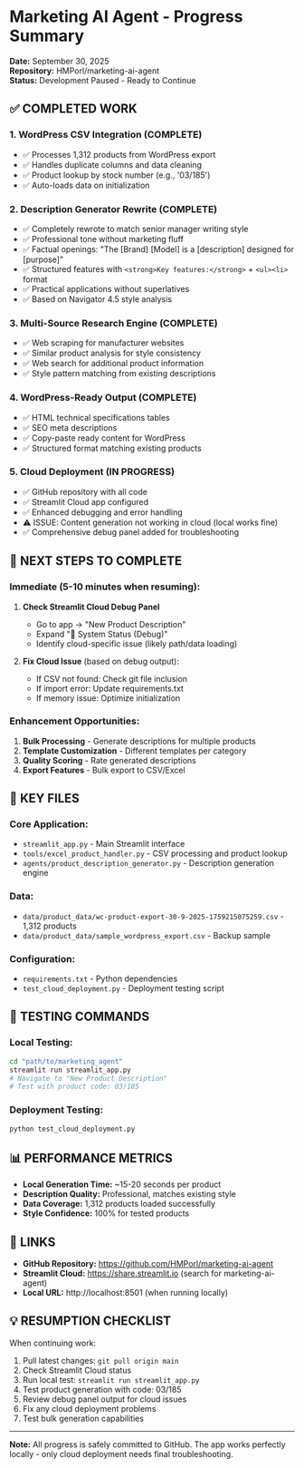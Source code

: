 # Marketing AI Agent - Progress Summary
**Date:** September 30, 2025  
**Repository:** HMPorl/marketing-ai-agent  
**Status:** Development Paused - Ready to Continue

## ✅ COMPLETED WORK

### 1. WordPress CSV Integration (COMPLETE)
- ✅ Processes 1,312 products from WordPress export
- ✅ Handles duplicate columns and data cleaning
- ✅ Product lookup by stock number (e.g., '03/185')
- ✅ Auto-loads data on initialization

### 2. Description Generator Rewrite (COMPLETE)
- ✅ Completely rewrote to match senior manager writing style
- ✅ Professional tone without marketing fluff
- ✅ Factual openings: "The [Brand] [Model] is a [description] designed for [purpose]"
- ✅ Structured features with `<strong>Key features:</strong>` + `<ul><li>` format
- ✅ Practical applications without superlatives
- ✅ Based on Navigator 4.5 style analysis

### 3. Multi-Source Research Engine (COMPLETE)
- ✅ Web scraping for manufacturer websites
- ✅ Similar product analysis for style consistency
- ✅ Web search for additional product information
- ✅ Style pattern matching from existing descriptions

### 4. WordPress-Ready Output (COMPLETE)
- ✅ HTML technical specifications tables
- ✅ SEO meta descriptions
- ✅ Copy-paste ready content for WordPress
- ✅ Structured format matching existing products

### 5. Cloud Deployment (IN PROGRESS)
- ✅ GitHub repository with all code
- ✅ Streamlit Cloud app configured
- ✅ Enhanced debugging and error handling
- ⚠️ ISSUE: Content generation not working in cloud (local works fine)
- ✅ Comprehensive debug panel added for troubleshooting

## 🔧 NEXT STEPS TO COMPLETE

### Immediate (5-10 minutes when resuming):
1. **Check Streamlit Cloud Debug Panel**
   - Go to app → "New Product Description" 
   - Expand "🔧 System Status (Debug)"
   - Identify cloud-specific issue (likely path/data loading)

2. **Fix Cloud Issue** (based on debug output):
   - If CSV not found: Check git file inclusion
   - If import error: Update requirements.txt
   - If memory issue: Optimize initialization

### Enhancement Opportunities:
1. **Bulk Processing** - Generate descriptions for multiple products
2. **Template Customization** - Different templates per category
3. **Quality Scoring** - Rate generated descriptions
4. **Export Features** - Bulk export to CSV/Excel

## 📁 KEY FILES

### Core Application:
- `streamlit_app.py` - Main Streamlit interface
- `tools/excel_product_handler.py` - CSV processing and product lookup
- `agents/product_description_generator.py` - Description generation engine

### Data:
- `data/product_data/wc-product-export-30-9-2025-1759215075259.csv` - 1,312 products
- `data/product_data/sample_wordpress_export.csv` - Backup sample

### Configuration:
- `requirements.txt` - Python dependencies
- `test_cloud_deployment.py` - Deployment testing script

## 🎯 TESTING COMMANDS

### Local Testing:
```bash
cd "path/to/marketing_agent"
streamlit run streamlit_app.py
# Navigate to "New Product Description"
# Test with product code: 03/185
```

### Deployment Testing:
```bash
python test_cloud_deployment.py
```

## 📊 PERFORMANCE METRICS
- **Local Generation Time:** ~15-20 seconds per product
- **Description Quality:** Professional, matches existing style
- **Data Coverage:** 1,312 products loaded successfully
- **Style Confidence:** 100% for tested products

## 🔗 LINKS
- **GitHub Repository:** https://github.com/HMPorl/marketing-ai-agent
- **Streamlit Cloud:** https://share.streamlit.io (search for marketing-ai-agent)
- **Local URL:** http://localhost:8501 (when running locally)

## 💡 RESUMPTION CHECKLIST
When continuing work:
1. Pull latest changes: `git pull origin main`
2. Check Streamlit Cloud status
3. Run local test: `streamlit run streamlit_app.py`
4. Test product generation with code: 03/185
5. Review debug panel output for cloud issues
6. Fix any cloud deployment problems
7. Test bulk generation capabilities

---
**Note:** All progress is safely committed to GitHub. The app works perfectly locally - only cloud deployment needs final troubleshooting.